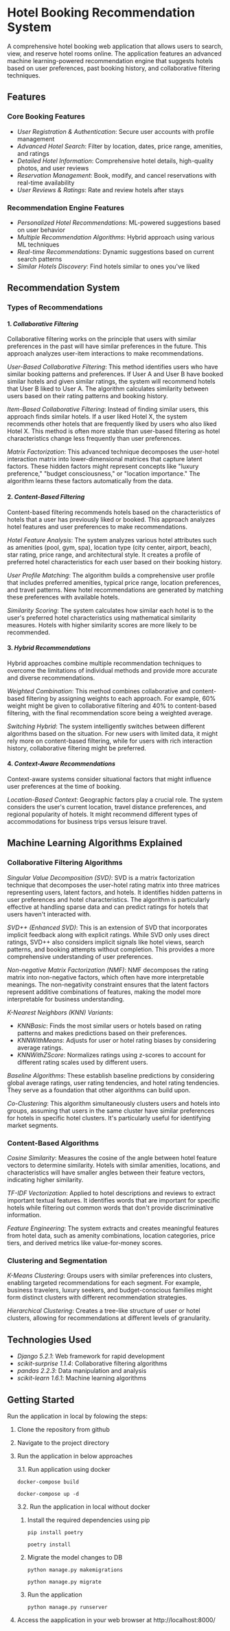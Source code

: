 # Hotel Booking Recommendation System

A comprehensive hotel booking web application that allows users to search, view, and reserve hotel rooms online. The application features an advanced machine learning-powered recommendation engine that suggests hotels based on user preferences, past booking history, and collaborative filtering techniques.


## Features

### Core Booking Features
- *User Registration & Authentication*: Secure user accounts with profile management
- *Advanced Hotel Search*: Filter by location, dates, price range, amenities, and ratings
- *Detailed Hotel Information*: Comprehensive hotel details, high-quality photos, and user reviews
- *Reservation Management*: Book, modify, and cancel reservations with real-time availability
- *User Reviews & Ratings*: Rate and review hotels after stays

### Recommendation Engine Features
- *Personalized Hotel Recommendations*: ML-powered suggestions based on user behavior
- *Multiple Recommendation Algorithms*: Hybrid approach using various ML techniques
- *Real-time Recommendations*: Dynamic suggestions based on current search patterns
- *Similar Hotels Discovery*: Find hotels similar to ones you've liked

## Recommendation System

### Types of Recommendations

#### 1. *Collaborative Filtering*
Collaborative filtering works on the principle that users with similar preferences in the past will have similar preferences in the future. This approach analyzes user-item interactions to make recommendations.

*User-Based Collaborative Filtering*: This method identifies users who have similar booking patterns and preferences. If User A and User B have booked similar hotels and given similar ratings, the system will recommend hotels that User B liked to User A. The algorithm calculates similarity between users based on their rating patterns and booking history.

*Item-Based Collaborative Filtering*: Instead of finding similar users, this approach finds similar hotels. If a user liked Hotel X, the system recommends other hotels that are frequently liked by users who also liked Hotel X. This method is often more stable than user-based filtering as hotel characteristics change less frequently than user preferences.

*Matrix Factorization*: This advanced technique decomposes the user-hotel interaction matrix into lower-dimensional matrices that capture latent factors. These hidden factors might represent concepts like "luxury preference," "budget consciousness," or "location importance." The algorithm learns these factors automatically from the data.

#### 2. *Content-Based Filtering*
Content-based filtering recommends hotels based on the characteristics of hotels that a user has previously liked or booked. This approach analyzes hotel features and user preferences to make recommendations.

*Hotel Feature Analysis*: The system analyzes various hotel attributes such as amenities (pool, gym, spa), location type (city center, airport, beach), star rating, price range, and architectural style. It creates a profile of preferred hotel characteristics for each user based on their booking history.

*User Profile Matching*: The algorithm builds a comprehensive user profile that includes preferred amenities, typical price range, location preferences, and travel patterns. New hotel recommendations are generated by matching these preferences with available hotels.

*Similarity Scoring*: The system calculates how similar each hotel is to the user's preferred hotel characteristics using mathematical similarity measures. Hotels with higher similarity scores are more likely to be recommended.

#### 3. *Hybrid Recommendations*
Hybrid approaches combine multiple recommendation techniques to overcome the limitations of individual methods and provide more accurate and diverse recommendations.

*Weighted Combination*: This method combines collaborative and content-based filtering by assigning weights to each approach. For example, 60% weight might be given to collaborative filtering and 40% to content-based filtering, with the final recommendation score being a weighted average.

*Switching Hybrid*: The system intelligently switches between different algorithms based on the situation. For new users with limited data, it might rely more on content-based filtering, while for users with rich interaction history, collaborative filtering might be preferred.


#### 4. *Context-Aware Recommendations*
Context-aware systems consider situational factors that might influence user preferences at the time of booking.

*Location-Based Context*: Geographic factors play a crucial role. The system considers the user's current location, travel distance preferences, and regional popularity of hotels. It might recommend different types of accommodations for business trips versus leisure travel.


## Machine Learning Algorithms Explained

### Collaborative Filtering Algorithms

*Singular Value Decomposition (SVD)*: SVD is a matrix factorization technique that decomposes the user-hotel rating matrix into three matrices representing users, latent factors, and hotels. It identifies hidden patterns in user preferences and hotel characteristics. The algorithm is particularly effective at handling sparse data and can predict ratings for hotels that users haven't interacted with.

*SVD++ (Enhanced SVD)*: This is an extension of SVD that incorporates implicit feedback along with explicit ratings. While SVD only uses direct ratings, SVD++ also considers implicit signals like hotel views, search patterns, and booking attempts without completion. This provides a more comprehensive understanding of user preferences.

*Non-negative Matrix Factorization (NMF)*: NMF decomposes the rating matrix into non-negative factors, which often have more interpretable meanings. The non-negativity constraint ensures that the latent factors represent additive combinations of features, making the model more interpretable for business understanding.

*K-Nearest Neighbors (KNN) Variants*: 
- *KNNBasic*: Finds the most similar users or hotels based on rating patterns and makes predictions based on their preferences.
- *KNNWithMeans*: Adjusts for user or hotel rating biases by considering average ratings.
- *KNNWithZScore*: Normalizes ratings using z-scores to account for different rating scales used by different users.

*Baseline Algorithms*: These establish baseline predictions by considering global average ratings, user rating tendencies, and hotel rating tendencies. They serve as a foundation that other algorithms can build upon.

*Co-Clustering*: This algorithm simultaneously clusters users and hotels into groups, assuming that users in the same cluster have similar preferences for hotels in specific hotel clusters. It's particularly useful for identifying market segments.

### Content-Based Algorithms

*Cosine Similarity*: Measures the cosine of the angle between hotel feature vectors to determine similarity. Hotels with similar amenities, locations, and characteristics will have smaller angles between their feature vectors, indicating higher similarity.

*TF-IDF Vectorization*: Applied to hotel descriptions and reviews to extract important textual features. It identifies words that are important for specific hotels while filtering out common words that don't provide discriminative information.

*Feature Engineering*: The system extracts and creates meaningful features from hotel data, such as amenity combinations, location categories, price tiers, and derived metrics like value-for-money scores.

### Clustering and Segmentation

*K-Means Clustering*: Groups users with similar preferences into clusters, enabling targeted recommendations for each segment. For example, business travelers, luxury seekers, and budget-conscious families might form distinct clusters with different recommendation strategies.

*Hierarchical Clustering*: Creates a tree-like structure of user or hotel clusters, allowing for recommendations at different levels of granularity.


## Technologies Used

- *Django 5.2.1*: Web framework for rapid development
- *scikit-surprise 1.1.4*: Collaborative filtering algorithms
- *pandas 2.2.3*: Data manipulation and analysis
- *scikit-learn 1.6.1*: Machine learning algorithms

## Getting Started
Run the application in local by folowing the steps:

1. Clone the repository from github
2. Navigate to the project directory
3. Run the application in below approaches

    3.1. Run application using docker
    ```
    docker-compose build
    ```
    ```
    docker-compose up -d
    ```
        
    3.2. Run the application in local without docker
    
    1. Install the required dependencies using pip
        ```
        pip install poetry
        ```
        ```
        poetry install
        ```
    2. Migrate the model changes to DB
        ```
        python manage.py makemigrations
        ```
        ```
        python manage.py migrate
        ```
    3. Run the application
        ```
        python manage.py runserver
        ```
        
4. Access the aapplication in your web browser at http://localhost:8000/